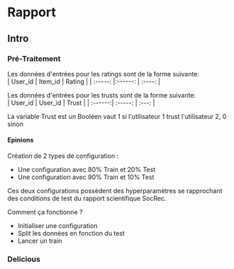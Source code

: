 # Rapport 

## Intro

### Pré-Traitement
Les données d'entrées pour les ratings sont de la forme suivante:  
| User_id | Item_id | Rating |
| :-----: |:------: | :----: |  

Les données d'entrées pour les trusts sont de la forme suivante:  
| User_id | User_id | Trust |
| :------:| :-----: | :---: | 

La variable Trust est un Booléen vaut 1 si l'utilisateur 1 trust l'utilisateur 2, 0 sinon
#### Epinions
Création de 2 types de configuration :
- Une configuration avec 80% Train et 20% Test
- Une configuration avec 90% Train et 10% Test  

Ces deux configurations possèdent des hyperparamètres se rapprochant des conditions de test du rapport scientifique SocRec.

Comment ça fonctionne ?
- Initialiser une configuration 
- Split les données en fonction du test
- Lancer un train 

### Delicious